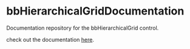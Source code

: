 # bbHierarchicalGridDocumentation
Documentation repository for the bbHierarchicalGrid control.

check out the documentation [here](https://blue-byte-llc.github.io/bbHierarchicalGridDocumentation).
